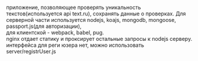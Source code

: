 приложение, позволяющее проверять уникальность текстов(используется api text.ru), сохранять данные о проверках.
Для серверной части используется nodejs, koajs, mongodb, mongoose, passport.js(для авторизации),<br>
для клиентской - webpack, babel, pug.<br>
nginx отдает статику и проксирует остальные запросы к nodejs серверу.<br>
интерфейса для реги юзера нет, можно использовать server/registrUser.js
